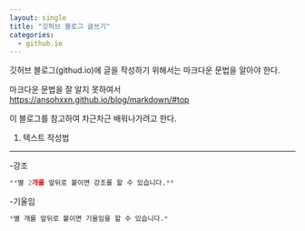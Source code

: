 ```yaml
---
layout: single
title: "깃허브 블로그 글쓰기"
categories:
  - github.io
---
```


깃허브 블로그(githud.io)에 글을 작성하기 위해서는 마크다운 문법을 알아야 한다.

마크다운 문법을 잘 알지 못하여서
<https://ansohxxn.github.io/blog/markdown/#top>

이 블로그를 참고하여 차근차근 배워나가려고 한다.

1. 텍스트 작성법
---
-강조
```python
**별 2개를 앞뒤로 붙이면 강조를 할 수 있습니다.**
```
-기울임
```python
*별 개를 앞뒤로 붙이면 기울임을 할 수 있습니다.*
```

